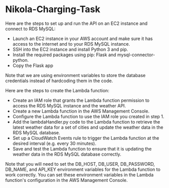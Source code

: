 # Nikola-Charging-Task

Here are the steps to set up and run the API on an EC2 instance and connect to RDS MySQL:

- Launch an EC2 instance in your AWS account and make sure it has access to the internet and to your RDS MySQL instance.
- SSH into the EC2 instance and install Python 3 and pip.
- Install the required packages using pip: Flask and mysql-connector-python.
- Copy the Flask app

Note that we are using environment variables to store the database credentials instead of hardcoding them in the code.

Here are the steps to create the Lambda function:

- Create an IAM role that grants the Lambda function permission to access the RDS MySQL instance and the weather API.
- Create a new Lambda function in the AWS Management Console.
- Configure the Lambda function to use the IAM role you created in step 1.
- Add the lambdaHandler.py code to the Lambda function to retrieve the latest weather data for a set of cities and update the weather data in the RDS MySQL database.
- Set up a CloudWatch Events rule to trigger the Lambda function at the desired interval (e.g. every 30 minutes).
- Save and test the Lambda function to ensure that it is updating the weather data in the RDS MySQL database correctly.

Note that you will need to set the DB_HOST, DB_USER, DB_PASSWORD, DB_NAME, and API_KEY environment variables for the Lambda function to work correctly. You can set these environment variables in the Lambda function's configuration in the AWS Management Console.
